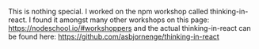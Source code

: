 This is nothing special.  I worked on the npm workshop called thinking-in-react.
I found it amongst many other workshops on this page: https://nodeschool.io/#workshoppers
and the actual thinking-in-react can be found here: https://github.com/asbjornenge/thinking-in-react
